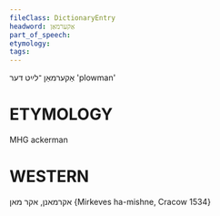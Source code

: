 ```yaml
---
fileClass: DictionaryEntry
headword: אַקערמאַן
part_of_speech: 
etymology: 
tags: 
---
```

אַקערמאַן
־לײַט
דער
'plowman'

ETYMOLOGY
===========
MHG ackerman

WESTERN
========

אקרמאנן, אקר מאן {Mirkeves ha-mishne, Cracow 1534}
